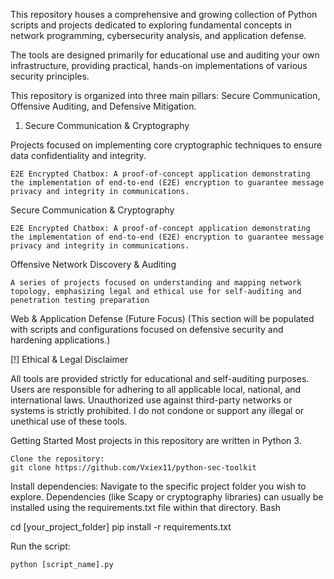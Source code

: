 This repository houses a comprehensive and growing collection of Python scripts and projects dedicated to exploring fundamental concepts in network programming, cybersecurity analysis, and application defense.

The tools are designed primarily for educational use and auditing your own infrastructure, providing practical, hands-on implementations of various security principles.

This repository is organized into three main pillars: Secure Communication, Offensive Auditing, and Defensive Mitigation.

1. Secure Communication & Cryptography

Projects focused on implementing core cryptographic techniques to ensure data confidentiality and integrity.

    E2E Encrypted Chatbox: A proof-of-concept application demonstrating the implementation of end-to-end (E2E) encryption to guarantee message privacy and integrity in communications.
Secure Communication & Cryptography

    E2E Encrypted Chatbox: A proof-of-concept application demonstrating the implementation of end-to-end (E2E) encryption to guarantee message privacy and integrity in communications.

Offensive Network Discovery & Auditing

    A series of projects focused on understanding and mapping network topology, emphasizing legal and ethical use for self-auditing and penetration testing preparation

Web & Application Defense (Future Focus)
(This section will be populated with scripts and configurations focused on defensive security and hardening applications.)

[!] Ethical & Legal Disclaimer

All tools are provided strictly for educational and self-auditing purposes. Users are responsible for adhering to all applicable local, national, and international laws.
Unauthorized use against third-party networks or systems is strictly prohibited. I do not condone or support any illegal or unethical use of these tools.

Getting Started
Most projects in this repository are written in Python 3.

    Clone the repository:
    git clone https://github.com/Vxiex11/python-sec-toolkit

Install dependencies:
Navigate to the specific project folder you wish to explore. Dependencies (like Scapy or cryptography libraries) can usually be installed using the requirements.txt file within that directory.
Bash

cd [your_project_folder]
pip install -r requirements.txt

Run the script:

    python [script_name].py

